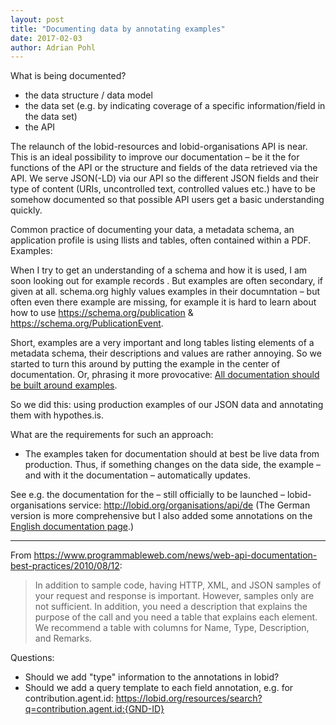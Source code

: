 ```yaml
---
layout: post
title: "Documenting data by annotating examples"
date: 2017-02-03
author: Adrian Pohl
---
```


What is being documented?
- the data structure / data model
- the data set (e.g. by indicating coverage of a specific information/field in the data set)
- the API

The relaunch of the lobid-resources and lobid-organisations API is near. This is an ideal possibility to improve our documentation – be it the for functions of the API or the structure and fields of the data retrieved via the API. We serve JSON(-LD) via our API so the different JSON fields and their type of content (URIs, uncontrolled text, controlled values etc.) have to be somehow documented so that possible API users get a basic understanding quickly.


Common practice of documenting your data, a metadata schema, an application profile is using llists and tables, often contained within a PDF. Examples:  

When I try to get an understanding of a schema and how it is used, I am soon looking out for example records . But examples are often secondary, if given at all. schema.org highly values examples in their documntation  – but often even there example are missing, for example it is hard to learn about how to use https://schema.org/publication & https://schema.org/PublicationEvent.


Short, examples are a very important and long tables listing elements of a metadata schema, their descriptions and values are rather annoying. So we started to turn this around by putting the example in the center of documentation. Or, phrasing it more provocative: [All documentation should be built around examples](https://twitter.com/acka47/status/791271448245637120).

So we did this: using production examples of our JSON data and annotating them with hypothes.is.

What are the requirements for such an approach:
- The examples taken for documentation should at best be live data from production. Thus, if something changes on the data side, the example – and with it the documentation – automatically updates.

See e.g. the documentation for the – still officially to be launched – lobid-organisations service: http://lobid.org/organisations/api/de (The German version is more comprehensive but I also added some annotations on the [English documentation page](http://lobid.org/organisations/api/en).)



----

From https://www.programmableweb.com/news/web-api-documentation-best-practices/2010/08/12:

> In addition to sample code, having HTTP, XML, and JSON samples of your request and response is important. However, samples only are not sufficient. In addition, you need a description that explains the purpose of the call and you need a table that explains each element. We recommend a table with columns for Name, Type, Description, and Remarks.

Questions:

- Should we add "type" information to the annotations in lobid?
- Should we add a query template to each field annotation, e.g. for contribution.agent.id: https://lobid.org/resources/search?q=contribution.agent.id:{GND-ID}